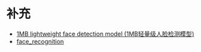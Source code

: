 # 补充

- [1MB lightweight face detection model (1MB轻量级人脸检测模型)](https://github.com/Linzaer/Ultra-Light-Fast-Generic-Face-Detector-1MB)
- [face_recognition](https://github.com/ageitgey/face_recognition)